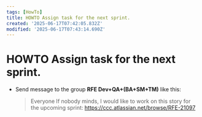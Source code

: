 ```yaml
---
tags: [HowTo]
title: HOWTO Assign task for the next sprint.
created: '2025-06-17T07:42:05.832Z'
modified: '2025-06-17T07:43:14.690Z'
---
```


# HOWTO Assign task for the next sprint.
- Send message to the group **RFE Dev+QA+(BA+SM+TM)** like this:
  > Everyone If nobody minds, I would like to work on this story for the upcoming sprint:
    https://ccc.atlassian.net/browse/RFE-21097 
    
